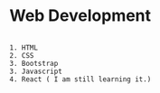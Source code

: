 # Web Development

```

1. HTML
2. CSS
3. Bootstrap
3. Javascript
4. React ( I am still learning it.)

```

